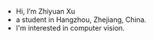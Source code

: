 - Hi, I’m Zhiyuan Xu
- a student in Hangzhou, Zhejiang, China.
- I'm interested in computer vision.



<!---
LCliancheng/LCliancheng is a ✨ special ✨ repository because its `README.md` (this file) appears on your GitHub profile.
You can click the Preview link to take a look at your changes.
--->
